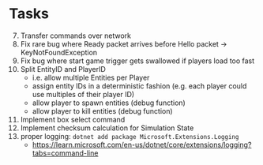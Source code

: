 # Tasks

7. Transfer commands over network
7. Fix rare bug where Ready packet arrives before Hello packet -> KeyNotFoundException
7. Fix bug where start game trigger gets swallowed if players load too fast
8. Split EntityID and PlayerID
   - i.e. allow multiple Entities per Player
   - assign entity IDs in a deterministic fashion (e.g. each player could use multiples of their player ID)
   - allow player to spawn entities (debug function)
   - allow player to kill entities (debug function)
9. Implement box select command
10. Implement checksum calculation for Simulation State
11. proper logging: `dotnet add package Microsoft.Extensions.Logging`
    - https://learn.microsoft.com/en-us/dotnet/core/extensions/logging?tabs=command-line